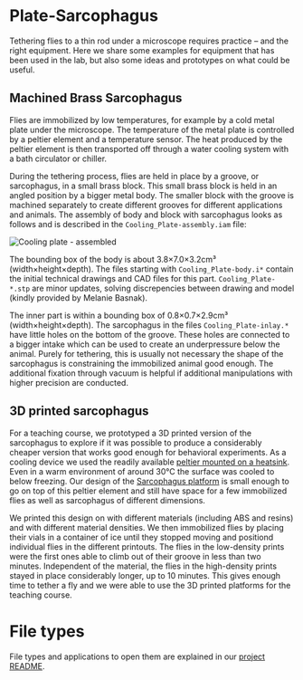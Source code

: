 # Plate-Sarcophagus

Tethering flies to a thin rod under a microscope requires practice – and the right equipment. Here we share some examples for equipment that has been used in the lab, but also some ideas and prototypes on what could be useful.


## Machined Brass Sarcophagus

Flies are immobilized by low temperatures, for example by a cold metal plate under the microscope. The temperature of the metal plate is controlled by a peltier element and a temperature sensor. The heat produced by the peltier element is then transported off through a water cooling system with a bath circulator or chiller. 

During the tethering process, flies are held in place by a groove, or sarcophagus, in a small brass block. This small brass block is held in an angled position by a bigger metal body. The smaller block with the groove is machined separately to create different grooves for different applications and animals. The assembly of body and block with sarcophagus looks as follows and is described in the `Cooling_Plate-assembly.iam` file:

![Cooling plate - assembled](../_resources/p-s_cooling_plate_assembly.png)

The bounding box of the body is about 3.8×7.0×3.2cm³ (width×height×depth). The files starting with `Cooling_Plate-body.i*` contain the initial technical drawings and CAD files for this part. `Cooling_Plate-*.stp` are minor updates, solving discrepencies between drawing and model (kindly provided by Melanie Basnak).

The inner part is within a bounding box of 0.8×0.7×2.9cm³ (width×height×depth). The sarcophagus in the files `Cooling_Plate-inlay.*` have little holes on the bottom of the groove. These holes are connected to a bigger intake which can be used to create an underpressure below the animal. Purely for tethering, this is usually not necessary the shape of the sarcophagus is constraining the immobilized animal good enough. The additional fixation through vacuum is helpful if additional manipulations with higher precision are conducted.


## 3D printed sarcophagus

For a teaching course, we prototyped a 3D printed version of the sarcophagus to explore if it was possible to produce a considerably cheaper version that works good enough for behavioral experiments. As a cooling device we used the readily available [peltier mounted on a heatsink](https://www.adafruit.com/product/1335). Even in a warm environment of around 30°C the surface was cooled to below freezing. Our design of the [Sarcophagus platform](Sarcophagus_platform.stl) is small enough to go on top of this peltier element and still have space for a few immobilized flies as well as sarcophagus of different dimensions.

We printed this design on with different materials (including ABS and resins) and with different material densities. We then immobilized flies by placing their vials in a container of ice until they stopped moving and positiond individual flies in the different printouts. The flies in the low-density prints were the first ones able to climb out of their groove in less than two minutes.  Independent of the material, the flies in the high-density prints stayed in place considerably longer, up to 10 minutes. This gives enough time to tether a fly and we were able to use the 3D printed platforms for the teaching course.


# File types

File types and applications to open them are explained in our [project README](../README.md).
